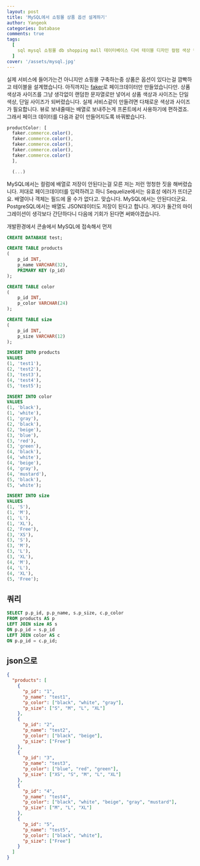 ```yaml
---
layout: post
title: 'MySQL에서 쇼핑몰 상품 옵션 설계하기'
author: Yangeok
categories: Database
comments: true
tags:
  [
    sql mysql 쇼핑몰 db shopping mall 데이터베이스 디비 테이블 디자인 컬럼 색상 컬러 사이즈 크기 column size color colour design table database 옵션 option opts opt options 상품 products product,
  ]
cover: '/assets/mysql.jpg'
---
```


실제 서비스에 들어가는건 아니지만 쇼핑몰 구축하는중 상품은 옵션이 있다는걸 깜빡하고 테이블을 설계했습니다. 아직까지는 [faker](https://www.npmjs.com/package/faker)로 페이크데이터만 만들었습니다만. 상품 색상과 사이즈를 그냥 생각없이 랜덤한 문자열로만 넣어서 상품 색상과 사이즈는 단일 색상, 단일 사이즈가 되버렸습니다. 실제 서비스같이 만들려면 다채로운 색상과 사이즈가 필요합니다. 뷰로 보내줄때는 배열로 보내주는게 프론트에서 사용하기에 편하겠죠. 그래서 페이크 데이터를 다음과 같이 만들어지도록 바꿔봤습니다.

```js
productColor: [
  faker.commerce.color(),
  faker.commerce.color(),
  faker.commerce.color(),
  faker.commerce.color(),
  faker.commerce.color()
  ],

  (...)
```

MySQL에서는 컬럼에 배열로 저장이 안된다는걸 모른 저는 저런 멍청한 짓을 해버렸습니다. 저대로 페이크데이터를 입력하려고 하니 Sequelize에서는 유효성 에러가 뜨더군요. 배열이나 객체는 필드에 올 수가 없다고. 맞습니다. MySQL에서는 안된다더군요. PostgreSQL에서는 배열도 JSON데이터도 저장이 된다고 합니다. 게다가 둘간의 마이그레이션이 생각보다 간단하다니 다음에 기회가 된다면 써봐야겠습니다.

개발환경에서 콘솔에서 MySQL에 접속해서 먼저

```sql
CREATE DATABASE test;

CREATE TABLE products
(
    p_id INT,
    p_name VARCHAR(32),
    PRIMARY KEY (p_id)
);

CREATE TABLE color
(
    p_id INT,
    p_color VARCHAR(24)
);

CREATE TABLE size
(
    p_id INT,
    p_size VARCHAR(12)
);

INSERT INTO products
VALUES
(1, 'test1'),
(2, 'test2'),
(3, 'test3'),
(4, 'test4'),
(5, 'test5');

INSERT INTO color
VALUES
(1, 'black'),
(1, 'white'),
(1, 'gray'),
(2, 'black'),
(2, 'beige'),
(3, 'blue'),
(3, 'red'),
(3, 'green'),
(4, 'black'),
(4, 'white'),
(4, 'beige'),
(4, 'gray'),
(4, 'mustard'),
(5, 'black'),
(5, 'white');

INSERT INTO size
VALUES
(1, 'S'),
(1, 'M'),
(1, 'L'),
(1, 'XL'),
(2, 'Free'),
(3, 'XS'),
(3, 'S'),
(3, 'M'),
(3, 'L'),
(3, 'XL'),
(4, 'M'),
(4, 'L'),
(4, 'XL'),
(5, 'Free');
```

## 쿼리

```sql
SELECT p.p_id, p.p_name, s.p_size, c.p_color
FROM products AS p
LEFT JOIN size AS s
ON p.p_id = s.p_id
LEFT JOIN color AS c
ON p.p_id = c.p_id;
```

## json으로

```json
{
  "products": [
    {
      "p_id": "1",
      "p_name": "test1",
      "p_color": ["black", "white", "gray"],
      "p_size": ["S", "M", "L", "XL"]
    },
    {
      "p_id": "2",
      "p_name": "test2",
      "p_color": ["black", "beige"],
      "p_size": ["Free"]
    },
    {
      "p_id": "3",
      "p_name": "test3",
      "p_color": ["blue", "red", "green"],
      "p_size": ["XS", "S", "M", "L", "XL"]
    },
    {
      "p_id": "4",
      "p_name": "test4",
      "p_color": ["black", "white", "beige", "gray", "mustard"],
      "p_size": ["M", "L", "XL"]
    },
    {
      "p_id": "5",
      "p_name": "test5",
      "p_color": ["black", "white"],
      "p_size": ["Free"]
    }
  ]
}
```
